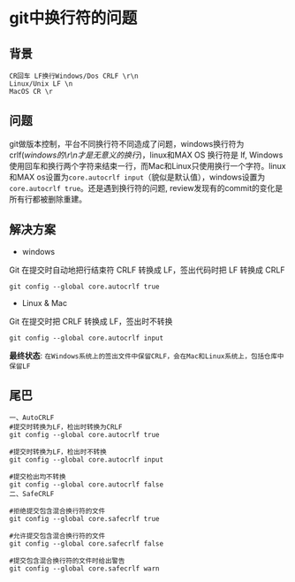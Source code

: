 # git中换行符的问题

## 背景

    CR回车 LF换行Windows/Dos CRLF \r\n
    Linux/Unix LF \n
    MacOS CR \r

## 问题

git做版本控制，平台不同换行符不同造成了问题，windows换行符为crlf(*windows的\r\n才是无意义的换行*)，linux和MAX OS 换行符是 lf, Windows使用回车和换行两个字符来结束一行，而Mac和Linux只使用换行一个字符。linux和MAX os设置为```core.autocrlf input```（貌似是默认值），windows设置为```core.autocrlf true```。还是遇到换行符的问题, review发现有的commit的变化是所有行都被删除重建。

## 解决方案

* windows

Git 在提交时自动地把行结束符 CRLF 转换成 LF，签出代码时把 LF 转换成 CRLF

    git config --global core.autocrlf true

* Linux & Mac

Git 在提交时把 CRLF 转换成 LF，签出时不转换

    git config --global core.autocrlf input

**最终状态**: 
```在Windows系统上的签出文件中保留CRLF，会在Mac和Linux系统上，包括仓库中保留LF```

## 尾巴
    
    一、AutoCRLF
    #提交时转换为LF，检出时转换为CRLF
    git config --global core.autocrlf true   
    
    #提交时转换为LF，检出时不转换
    git config --global core.autocrlf input   
    
    #提交检出均不转换
    git config --global core.autocrlf false
    二、SafeCRLF
    
    #拒绝提交包含混合换行符的文件
    git config --global core.safecrlf true   
    
    #允许提交包含混合换行符的文件
    git config --global core.safecrlf false   
    
    #提交包含混合换行符的文件时给出警告
    git config --global core.safecrlf warn
    

